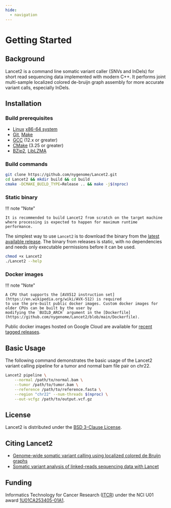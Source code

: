 ```yaml
---
hide:
  - navigation
---
```


# Getting Started

## Background

Lancet2 is a command line somatic variant caller (SNVs and InDels) for short
read sequencing data implemented with modern C++. It performs joint multi-sample
localized colored de-bruijn graph assembly for more accurate variant calls,
especially InDels.

## Installation

### Build prerequisites
- [Linux](https://kernel.org/) [x86-64 system](https://en.wikipedia.org/wiki/X86-64)
- [Git](https://command-not-found.com/git), [Make](https://command-not-found.com/make)
- [GCC](https://gcc.gnu.org) (12.x or greater)
- [CMake](https://cmake.org/download) (3.25 or greater)
- [BZip2](https://sourceware.org/bzip2/), [LibLZMA](https://tukaani.org/xz/)

### Build commands
```bash
git clone https://github.com/nygenome/Lancet2.git
cd Lancet2 && mkdir build && cd build
cmake -DCMAKE_BUILD_TYPE=Release .. && make -j$(nproc)
```

### Static binary

!!! note "Note"

    It is recommended to build Lancet2 from scratch on the target machine
    where processing is expected to happen for maximum runtime performance.

The simplest way to use `Lancet2` is to download the binary from the [latest available release](https://github.com/nygenome/Lancet2/releases).
The binary from releases is static, with no dependencies and needs only executable permissions before it can be used.

```bash
chmod +x Lancet2
./Lancet2 --help
```

### Docker images

!!! note "Note"

    A CPU that supports the [AVX512 instruction set](https://en.wikipedia.org/wiki/AVX-512) is required
    to use the pre-built public docker images. Custom docker images for older CPUs can be built by the user by
    modifying the `BUILD_ARCH` argument in the [Dockerfile](https://github.com/nygenome/Lancet2/blob/main/Dockerfile).

Public docker images hosted on Google Cloud are available for [recent tagged releases](https://console.cloud.google.com/artifacts/docker/nygc-app-c-148c/us-central1/lancet-public/lancet).

## Basic Usage
The following command demonstrates the basic usage of the Lancet2 variant calling pipeline for a tumor and normal bam file pair on chr22.

```bash
Lancet2 pipeline \
    --normal /path/to/normal.bam \
    --tumor /path/to/tumor.bam \
    --reference /path/to/reference.fasta \
    --region "chr22" --num-threads $(nproc) \
    --out-vcfgz /path/to/output.vcf.gz
```

## License

Lancet2 is distributed under the [BSD 3-Clause License](https://github.com/nygenome/Lancet2/blob/main/LICENSE).

## Citing Lancet2

- [Genome-wide somatic variant calling using localized colored de Bruijn graphs](https://www.nature.com/articles/s42003-018-0023-9)
- [Somatic variant analysis of linked-reads sequencing data with Lancet](https://academic.oup.com/bioinformatics/article/37/13/1918/5926970)

## Funding

Informatics Technology for Cancer Research ([ITCR](https://itcr.cancer.gov)) under the NCI U01
award [1U01CA253405-01A1](https://reporter.nih.gov/project-details/10304730).
